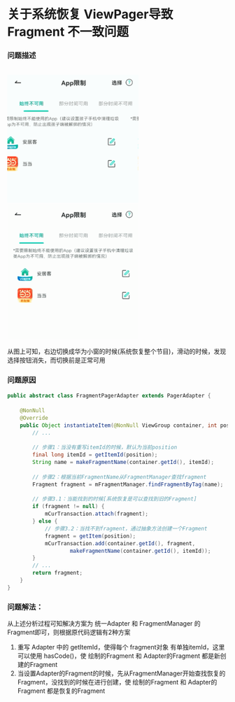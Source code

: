 # 关于系统恢复 ViewPager导致 Fragment 不一致问题

### 问题描述

<div>
    <br/>
    <img width="300px" src='./question/recovery/resources/success.gif'/>
    <img width="300px" src='./question/recovery/resources/error.gif'/>
</div>

从图上可知，右边切换成华为小窗的时候(系统恢复整个节目)，滑动的时候，发现选择按钮消失，而切换前是正常可用

### 问题原因

```java
public abstract class FragmentPagerAdapter extends PagerAdapter {

    @NonNull
    @Override
    public Object instantiateItem(@NonNull ViewGroup container, int position) {
        // ...
        
        // 步骤1：当没有重写itemId的时候，默认为当前position
        final long itemId = getItemId(position);
        String name = makeFragmentName(container.getId(), itemId);
        
        // 步骤2：根据当前FragmentName从FragmentManager查找fragment
        Fragment fragment = mFragmentManager.findFragmentByTag(name);
        
        // 步骤3.1：当能找到的时候[系统恢复是可以查找到旧的Fragment]
        if (fragment != null) {
            mCurTransaction.attach(fragment);
        } else {
            // 步骤3.2：当找不到fragment，通过抽象方法创建一个Fragment
            fragment = getItem(position);
            mCurTransaction.add(container.getId(), fragment,
                    makeFragmentName(container.getId(), itemId));
        }
        // ...
        return fragment;
    }
}
```

### 问题解法：
从上述分析过程可知解决方案为 统一Adapter 和 FragmentManager 的 Fragment即可，则根据原代码逻辑有2种方案

1. 重写 Adapter 中的 getItemId，使得每个 fragment对象 有单独itemId，这里可以使用 hasCode()，使 绘制的Fragment 和
   Adapter的Fragment 都是新创建的Fragment
2. 当设置Adapter的Fragment的时候，先从FragmentManager开始查找恢复的Fragment，没找到的时候在进行创建，使 绘制的Fragment 和
   Adapter的Fragment 都是恢复的Fragment